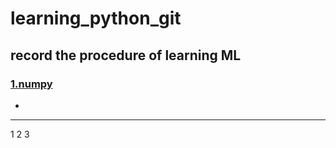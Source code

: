 # learning_python_git

## record the procedure of learning ML


### [1.numpy](https://github.com/mrliangcb/learning_python_git/tree/master/np )

-

---

  1 2 3


